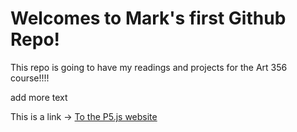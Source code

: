 # Welcomes to Mark's first Github Repo!


This  repo is going to have my readings and projects for the Art 356 course!!!!

add more text

This is a link -> [To the P5.js website](https://editor.p5js.org/)
